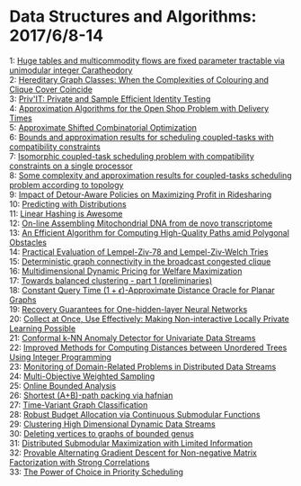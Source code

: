# Data Structures and Algorithms: 2017/6/8-14  
1: [Huge tables and multicommodity flows are fixed parameter tractable via  unimodular integer Caratheodory](https://doi.org/10.48550/arXiv.1511.03403)  
2: [Hereditary Graph Classes: When the Complexities of Colouring and Clique  Cover Coincide](https://doi.org/10.48550/arXiv.1607.06757)  
3: [Priv'IT: Private and Sample Efficient Identity Testing](https://doi.org/10.48550/arXiv.1703.10127)  
4: [Approximation Algorithms for the Open Shop Problem with Delivery Times](https://doi.org/10.48550/arXiv.1706.02019)  
5: [Approximate Shifted Combinatorial Optimization](https://doi.org/10.48550/arXiv.1706.02075)  
6: [Bounds and approximation results for scheduling coupled-tasks with  compatibility constraints](https://doi.org/10.48550/arXiv.1706.02200)  
7: [Isomorphic coupled-task scheduling problem with compatibility  constraints on a single processor](https://doi.org/10.48550/arXiv.1706.02202)  
8: [Some complexity and approximation results for coupled-tasks scheduling  problem according to topology](https://doi.org/10.48550/arXiv.1706.02214)  
9: [Impact of Detour-Aware Policies on Maximizing Profit in Ridesharing](https://doi.org/10.48550/arXiv.1706.02682)  
10: [Predicting with Distributions](https://doi.org/10.48550/arXiv.1606.01275)  
11: [Linear Hashing is Awesome](https://doi.org/10.48550/arXiv.1706.02783)  
12: [On-line Assembling Mitochondrial DNA from de novo transcriptome](https://doi.org/10.48550/arXiv.1706.02828)  
13: [An Efficient Algorithm for Computing High-Quality Paths amid Polygonal  Obstacles](https://doi.org/10.48550/arXiv.1706.02939)  
14: [Practical Evaluation of Lempel-Ziv-78 and Lempel-Ziv-Welch Tries](https://doi.org/10.48550/arXiv.1706.03035)  
15: [Deterministic graph connectivity in the broadcast congested clique](https://doi.org/10.48550/arXiv.1602.04095)  
16: [Multidimensional Dynamic Pricing for Welfare Maximization](https://doi.org/10.48550/arXiv.1607.05397)  
17: [Towards balanced clustering - part 1 (preliminaries)](https://doi.org/10.48550/arXiv.1706.03065)  
18: [Constant Query Time $(1 + \epsilon)$-Approximate Distance Oracle for  Planar Graphs](https://doi.org/10.48550/arXiv.1706.03108)  
19: [Recovery Guarantees for One-hidden-layer Neural Networks](https://doi.org/10.48550/arXiv.1706.03175)  
20: [Collect at Once, Use Effectively: Making Non-interactive Locally Private  Learning Possible](https://doi.org/10.48550/arXiv.1706.03316)  
21: [Conformal k-NN Anomaly Detector for Univariate Data Streams](https://doi.org/10.48550/arXiv.1706.03412)  
22: [Improved Methods for Computing Distances between Unordered Trees Using  Integer Programming](https://doi.org/10.48550/arXiv.1706.03473)  
23: [Monitoring of Domain-Related Problems in Distributed Data Streams](https://doi.org/10.48550/arXiv.1706.03568)  
24: [Multi-Objective Weighted Sampling](https://doi.org/10.48550/arXiv.1509.07445)  
25: [Online Bounded Analysis](https://doi.org/10.48550/arXiv.1602.06708)  
26: [Shortest (A+B)-path packing via hafnian](https://doi.org/10.48550/arXiv.1603.08073)  
27: [Time-Variant Graph Classification](https://doi.org/10.48550/arXiv.1609.04350)  
28: [Robust Budget Allocation via Continuous Submodular Functions](https://doi.org/10.48550/arXiv.1702.08791)  
29: [Clustering High Dimensional Dynamic Data Streams](https://doi.org/10.48550/arXiv.1706.03887)  
30: [Deleting vertices to graphs of bounded genus](https://doi.org/10.48550/arXiv.1706.04065)  
31: [Distributed Submodular Maximization with Limited Information](https://doi.org/10.48550/arXiv.1706.04082)  
32: [Provable Alternating Gradient Descent for Non-negative Matrix  Factorization with Strong Correlations](https://doi.org/10.48550/arXiv.1706.04097)  
33: [The Power of Choice in Priority Scheduling](https://doi.org/10.48550/arXiv.1706.04178)  